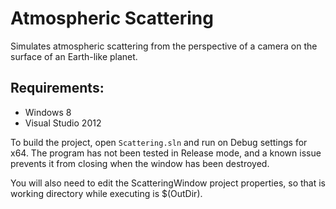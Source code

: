 Atmospheric Scattering
======================

Simulates atmospheric scattering from the perspective of a camera on the
surface of an Earth-like planet.

Requirements:
-------------
* Windows 8
* Visual Studio 2012

To build the project, open `Scattering.sln` and run on Debug settings for x64.
The program has not been tested in Release mode, and a known issue prevents it
from closing when the window has been destroyed.

You will also need to edit the ScatteringWindow project properties, so that is
working directory while executing is $(OutDir).
